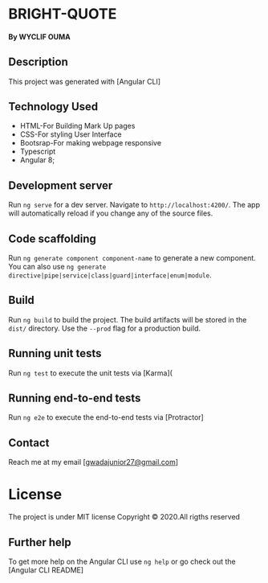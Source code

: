 # BRIGHT-QUOTE
#### By **WYCLIF OUMA**
## Description
This project was generated with [Angular CLI]

## Technology Used
* HTML-For Building Mark Up pages
* CSS-For styling User Interface
* Bootsrap-For making webpage responsive
* Typescript
* Angular 8;


## Development server

Run `ng serve` for a dev server. Navigate to `http://localhost:4200/`. The app will automatically reload if you change any of the source files.

## Code scaffolding

Run `ng generate component component-name` to generate a new component. You can also use `ng generate directive|pipe|service|class|guard|interface|enum|module`.

## Build

Run `ng build` to build the project. The build artifacts will be stored in the `dist/` directory. Use the `--prod` flag for a production build.

## Running unit tests

Run `ng test` to execute the unit tests via [Karma](

## Running end-to-end tests

Run `ng e2e` to execute the end-to-end tests via [Protractor]

## Contact
Reach me at my email [gwadajunior27@gmail.com]

# License
The project is under MIT license Copyright © 2020.All rigths reserved

## Further help
To get more help on the Angular CLI use `ng help` or go check out the [Angular CLI README]
